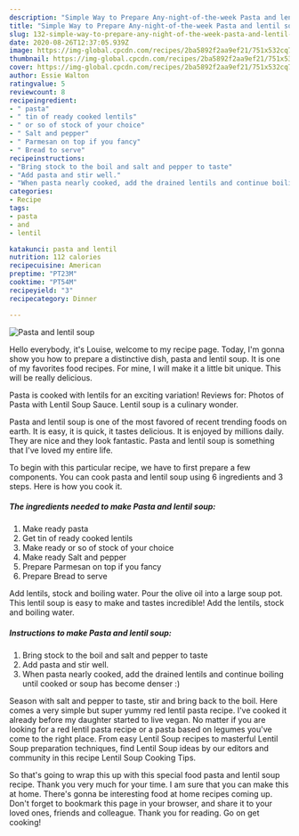 ```yaml
---
description: "Simple Way to Prepare Any-night-of-the-week Pasta and lentil soup"
title: "Simple Way to Prepare Any-night-of-the-week Pasta and lentil soup"
slug: 132-simple-way-to-prepare-any-night-of-the-week-pasta-and-lentil-soup
date: 2020-08-26T12:37:05.939Z
image: https://img-global.cpcdn.com/recipes/2ba5892f2aa9ef21/751x532cq70/pasta-and-lentil-soup-recipe-main-photo.jpg
thumbnail: https://img-global.cpcdn.com/recipes/2ba5892f2aa9ef21/751x532cq70/pasta-and-lentil-soup-recipe-main-photo.jpg
cover: https://img-global.cpcdn.com/recipes/2ba5892f2aa9ef21/751x532cq70/pasta-and-lentil-soup-recipe-main-photo.jpg
author: Essie Walton
ratingvalue: 5
reviewcount: 8
recipeingredient:
- " pasta"
- " tin of ready cooked lentils"
- " or so of stock of your choice"
- " Salt and pepper"
- " Parmesan on top if you fancy"
- " Bread to serve"
recipeinstructions:
- "Bring stock to the boil and salt and pepper to taste"
- "Add pasta and stir well."
- "When pasta nearly cooked, add the drained lentils and continue boiling until cooked or soup has become denser :)"
categories:
- Recipe
tags:
- pasta
- and
- lentil

katakunci: pasta and lentil 
nutrition: 112 calories
recipecuisine: American
preptime: "PT23M"
cooktime: "PT54M"
recipeyield: "3"
recipecategory: Dinner

---
```



![Pasta and lentil soup](https://img-global.cpcdn.com/recipes/2ba5892f2aa9ef21/751x532cq70/pasta-and-lentil-soup-recipe-main-photo.jpg)

Hello everybody, it's Louise, welcome to my recipe page. Today, I'm gonna show you how to prepare a distinctive dish, pasta and lentil soup. It is one of my favorites food recipes. For mine, I will make it a little bit unique. This will be really delicious.

Pasta is cooked with lentils for an exciting variation! Reviews for: Photos of Pasta with Lentil Soup Sauce. Lentil soup is a culinary wonder.

Pasta and lentil soup is one of the most favored of recent trending foods on earth. It is easy, it is quick, it tastes delicious. It is enjoyed by millions daily. They are nice and they look fantastic. Pasta and lentil soup is something that I've loved my entire life.


To begin with this particular recipe, we have to first prepare a few components. You can cook pasta and lentil soup using 6 ingredients and 3 steps. Here is how you cook it.

<!--inarticleads1-->

##### The ingredients needed to make Pasta and lentil soup:

1. Make ready  pasta
1. Get  tin of ready cooked lentils
1. Make ready  or so of stock of your choice
1. Make ready  Salt and pepper
1. Prepare  Parmesan on top if you fancy
1. Prepare  Bread to serve


Add lentils, stock and boiling water. Pour the olive oil into a large soup pot. This lentil soup is easy to make and tastes incredible! Add the lentils, stock and boiling water. 

<!--inarticleads2-->

##### Instructions to make Pasta and lentil soup:

1. Bring stock to the boil and salt and pepper to taste
1. Add pasta and stir well.
1. When pasta nearly cooked, add the drained lentils and continue boiling until cooked or soup has become denser :)


Season with salt and pepper to taste, stir and bring back to the boil. Here comes a very simple but super yummy red lentil pasta recipe. I&#39;ve cooked it already before my daughter started to live vegan. No matter if you are looking for a red lentil pasta recipe or a pasta based on legumes you&#39;ve come to the right place. From easy Lentil Soup recipes to masterful Lentil Soup preparation techniques, find Lentil Soup ideas by our editors and community in this recipe Lentil Soup Cooking Tips. 

So that's going to wrap this up with this special food pasta and lentil soup recipe. Thank you very much for your time. I am sure that you can make this at home. There's gonna be interesting food at home recipes coming up. Don't forget to bookmark this page in your browser, and share it to your loved ones, friends and colleague. Thank you for reading. Go on get cooking!
